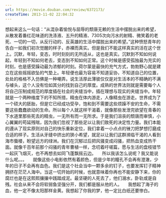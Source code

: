 ```yaml
---
url: https://movie.douban.com/review/6372173/
createTime: 2013-11-02 22:04:32
---
```


想起来这么一句话：“从混杂着愉悦与屈辱的颓唐无赖的生活中摆脱出来的希望，从散发着番红花味道的洗涤液、五升的精液、7305次向污水的射精、微笑着的老死、一切的一切，从反行动的、反英雄的生活中摆脱出来的希望。”这种愤怒青年的告白一如我们初次觉醒的样子，赤裸而真实。但是我们不能这样真实的活在这个世上。沉默，年轻，变态，时时刻刻的无所适从，这也是真实。沉默到不知如何说起，年轻到不知如何老去，变态到不知如何正常。这个时候是感受孤独最为充实的时刻，也是感受躁动最为浓郁的时刻。荷尔蒙是最快的充气方式，勃勃野心就是建立在这些摇摇欲坠的气垫上。年轻便也最为容易不知道妥协，不知道自己的位置，处处的格格不入仿佛是一种嘲弄。说生活厚此薄彼仅仅是对生活本的不精确的不满与噱头，这个人没有恰如其分的找到自己的厚度。成熟的世界法则就是需要每个人将自己压制成规范的厚度插在社会的夹缝当中，插在理想与现实的夹缝当中。年轻就是一个两种维度下的不知所措，精虫在体内游走，人像精虫在游走。世界成为了一个硕大的胚胎，但是它已经成功受孕，饱和到不需要这些烦躁不安的生命，不需要这些蠢蠢欲动的生命。所以每个人就这样干渴着，就像那些发泄完欲望在青春的下水道里那些死去的精虫，一无所有而一无所求。于是我们沮丧的颓唐而审慎，小心翼翼的苟延残喘，因为我们忽视了那些足以让我们致死的决定性力量。我们本能的遵从了现实原则对自己的快乐重新定位，我们拿着一小点点的锉刀把梦想打磨成合适的样子。生活从牙缝中挤出的狭小希望，就足以让我们这群濒临干渴的人看到海市蜃楼，盼望远方的绿洲。我们在沉郁过后把风骚变成闷骚，把热血变成热干面。就像千百年前那个闷骚的青年曹植一样，念叨着吁嗟篇，愿与生活的盘枝错节一起灰飞烟灭，也不再想去如同飞蓬飘摇云边。
    所以我该怎么说呢？我又能说什么呢。。。
    就像这些小电影依然有着颜色，但是少年的瞳孔不会再有澄澈，少年的日子不会再有血色。我们是这个社会当中一颗多余的钉子，也要发挥钉子精神拥挤在茫茫人海中。当这一切开始的时候，也就意味着你再也不能安静下来，你的腐烂也是在这熙熙攘攘中践踏成泥。最坚硬的人死去了，他们溺水，卧轨或是自残。社会从来不会将软弱鱼坚强分开，我们都是服从他的人。
    我想起了海子的血，他一定不像太阳那样金黄。我想起了你我的梦，他一定比白纸还要惨白。